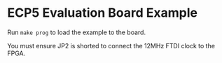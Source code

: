 # ECP5 Evaluation Board Example

Run `make prog` to load the example to the board.

You must ensure JP2 is shorted to connect the 12MHz
FTDI clock to the FPGA.